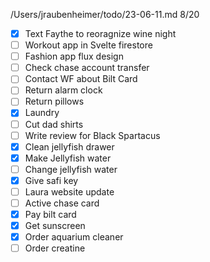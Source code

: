 /Users/jraubenheimer/todo/23-06-11.md
8/20
- [x] Text Faythe to reoragnize wine night
- [ ] Workout app in Svelte firestore
- [ ] Fashion app flux design
- [ ] Check chase account transfer
- [ ] Contact WF about Bilt Card
- [ ] Return alarm clock
- [ ] Return pillows
- [x] Laundry
- [ ] Cut dad shirts
- [ ] Write review for Black Spartacus
- [x] Clean jellyfish drawer
- [x] Make Jellyfish water
- [ ] Change jellyfish water
- [x] Give safi key
- [ ] Laura website update
- [ ] Active chase card
- [x] Pay bilt card
- [x] Get sunscreen
- [x] Order aquarium cleaner
- [ ] Order creatine
